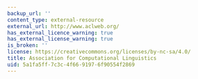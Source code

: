 ```yaml
---
backup_url: ''
content_type: external-resource
external_url: http://www.aclweb.org/
has_external_licence_warning: true
has_external_license_warning: true
is_broken: ''
license: https://creativecommons.org/licenses/by-nc-sa/4.0/
title: Association for Computational Linguistics
uid: 5a1fa5ff-7c3c-4f66-9197-6f90554f2869
---
```

